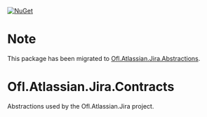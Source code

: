 [![NuGet](https://img.shields.io/nuget/v/Ofl.Atlassian.Jira.Contracts.svg)](https://www.nuget.org/packages/Ofl.Atlassian.Jira.Contracts/)

# Note
This package has been migrated to [Ofl.Atlassian.Jira.Abstractions](https://github.com/OneFrameLink/Ofl.Atlassian.Jira.Abstractions).

# Ofl.Atlassian.Jira.Contracts
Abstractions used by the Ofl.Atlassian.Jira project.

